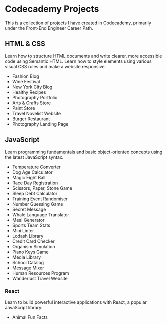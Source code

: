 # Codecademy Projects

This is a collection of projects I have created in Codecademy, primarily under the Front-End Engineer Career Path.

## HTML & CSS
Learn how to structure HTML documents and write clearer, more accessible code using Semantic HTML. Learn how to style elements using various visual CSS rules and make a website responsive.

- Fashion Blog
- Wine Festival
- New York City Blog
- Healthy Recipes
- Photography Portfolio
- Arts & Crafts Store
- Paint Store
- Travel Novelist Website
- Burger Restaurant
- Photography Landing Page

## JavaScript
Learn programming fundamentals and basic object-oriented concepts using the latest JavaScript syntax.

- Temperature Converter
- Dog Age Calculator
- Magic Eight Ball
- Race Day Registration
- Scissors, Paper, Stone Game
- Sleep Debt Calculator
- Training Event Randomiser
- Number Guessing Game
- Secret Message
- Whale Language Translator
- Meal Generator
- Sports Team Stats
- Mini Linter
- Lodash Library
- Credit Card Checker
- Organism Simulation
- Piano Keys Game
- Media Library
- School Catalog
- Message Mixer
- Human Resources Program
- Wanderlust Travel Website

### React
Learn to build powerful interactive applications with React, a popular JavaScript library.

- Animal Fun Facts
